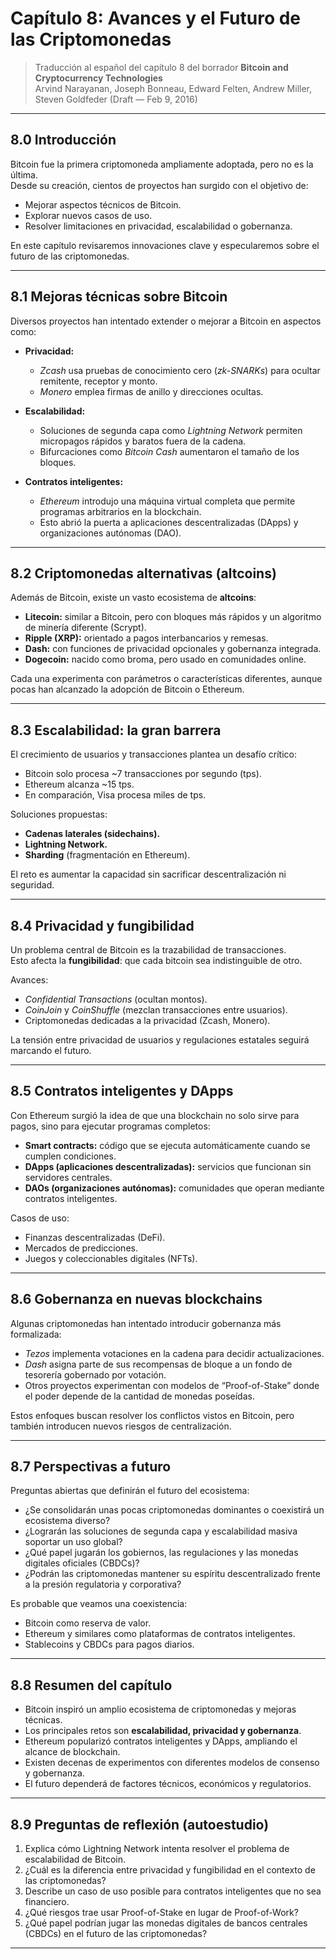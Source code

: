 # Capítulo 8: Avances y el Futuro de las Criptomonedas

> Traducción al español del capítulo 8 del borrador **Bitcoin and Cryptocurrency Technologies**  
> Arvind Narayanan, Joseph Bonneau, Edward Felten, Andrew Miller, Steven Goldfeder (Draft — Feb 9, 2016)

---

## 8.0 Introducción

Bitcoin fue la primera criptomoneda ampliamente adoptada, pero no es la última.  
Desde su creación, cientos de proyectos han surgido con el objetivo de:  
- Mejorar aspectos técnicos de Bitcoin.  
- Explorar nuevos casos de uso.  
- Resolver limitaciones en privacidad, escalabilidad o gobernanza.  

En este capítulo revisaremos innovaciones clave y especularemos sobre el futuro de las criptomonedas.

---

## 8.1 Mejoras técnicas sobre Bitcoin

Diversos proyectos han intentado extender o mejorar a Bitcoin en aspectos como:

- **Privacidad:**  
  - *Zcash* usa pruebas de conocimiento cero (*zk-SNARKs*) para ocultar remitente, receptor y monto.  
  - *Monero* emplea firmas de anillo y direcciones ocultas.  

- **Escalabilidad:**  
  - Soluciones de segunda capa como *Lightning Network* permiten micropagos rápidos y baratos fuera de la cadena.  
  - Bifurcaciones como *Bitcoin Cash* aumentaron el tamaño de los bloques.  

- **Contratos inteligentes:**  
  - *Ethereum* introdujo una máquina virtual completa que permite programas arbitrarios en la blockchain.  
  - Esto abrió la puerta a aplicaciones descentralizadas (DApps) y organizaciones autónomas (DAO).  

---

## 8.2 Criptomonedas alternativas (altcoins)

Además de Bitcoin, existe un vasto ecosistema de **altcoins**:

- **Litecoin:** similar a Bitcoin, pero con bloques más rápidos y un algoritmo de minería diferente (Scrypt).  
- **Ripple (XRP):** orientado a pagos interbancarios y remesas.  
- **Dash:** con funciones de privacidad opcionales y gobernanza integrada.  
- **Dogecoin:** nacido como broma, pero usado en comunidades online.  

Cada una experimenta con parámetros o características diferentes, aunque pocas han alcanzado la adopción de Bitcoin o Ethereum.  

---

## 8.3 Escalabilidad: la gran barrera

El crecimiento de usuarios y transacciones plantea un desafío crítico:

- Bitcoin solo procesa ~7 transacciones por segundo (tps).  
- Ethereum alcanza ~15 tps.  
- En comparación, Visa procesa miles de tps.  

Soluciones propuestas:  
- **Cadenas laterales (sidechains).**  
- **Lightning Network.**  
- **Sharding** (fragmentación en Ethereum).  

El reto es aumentar la capacidad sin sacrificar descentralización ni seguridad.  

---

## 8.4 Privacidad y fungibilidad

Un problema central de Bitcoin es la trazabilidad de transacciones.  
Esto afecta la **fungibilidad**: que cada bitcoin sea indistinguible de otro.  

Avances:  
- *Confidential Transactions* (ocultan montos).  
- *CoinJoin* y *CoinShuffle* (mezclan transacciones entre usuarios).  
- Criptomonedas dedicadas a la privacidad (Zcash, Monero).  

La tensión entre privacidad de usuarios y regulaciones estatales seguirá marcando el futuro.  

---

## 8.5 Contratos inteligentes y DApps

Con Ethereum surgió la idea de que una blockchain no solo sirve para pagos, sino para ejecutar programas completos:

- **Smart contracts:** código que se ejecuta automáticamente cuando se cumplen condiciones.  
- **DApps (aplicaciones descentralizadas):** servicios que funcionan sin servidores centrales.  
- **DAOs (organizaciones autónomas):** comunidades que operan mediante contratos inteligentes.  

Casos de uso:  
- Finanzas descentralizadas (DeFi).  
- Mercados de predicciones.  
- Juegos y coleccionables digitales (NFTs).  

---

## 8.6 Gobernanza en nuevas blockchains

Algunas criptomonedas han intentado introducir gobernanza más formalizada:  
- *Tezos* implementa votaciones en la cadena para decidir actualizaciones.  
- *Dash* asigna parte de sus recompensas de bloque a un fondo de tesorería gobernado por votación.  
- Otros proyectos experimentan con modelos de “Proof-of-Stake” donde el poder depende de la cantidad de monedas poseídas.  

Estos enfoques buscan resolver los conflictos vistos en Bitcoin, pero también introducen nuevos riesgos de centralización.  

---

## 8.7 Perspectivas a futuro

Preguntas abiertas que definirán el futuro del ecosistema:  
- ¿Se consolidarán unas pocas criptomonedas dominantes o coexistirá un ecosistema diverso?  
- ¿Lograrán las soluciones de segunda capa y escalabilidad masiva soportar un uso global?  
- ¿Qué papel jugarán los gobiernos, las regulaciones y las monedas digitales oficiales (CBDCs)?  
- ¿Podrán las criptomonedas mantener su espíritu descentralizado frente a la presión regulatoria y corporativa?  

Es probable que veamos una coexistencia:  
- Bitcoin como reserva de valor.  
- Ethereum y similares como plataformas de contratos inteligentes.  
- Stablecoins y CBDCs para pagos diarios.  

---

## 8.8 Resumen del capítulo

- Bitcoin inspiró un amplio ecosistema de criptomonedas y mejoras técnicas.  
- Los principales retos son **escalabilidad, privacidad y gobernanza**.  
- Ethereum popularizó contratos inteligentes y DApps, ampliando el alcance de blockchain.  
- Existen decenas de experimentos con diferentes modelos de consenso y gobernanza.  
- El futuro dependerá de factores técnicos, económicos y regulatorios.  

---

## 8.9 Preguntas de reflexión (autoestudio)

1. Explica cómo Lightning Network intenta resolver el problema de escalabilidad de Bitcoin.  
2. ¿Cuál es la diferencia entre privacidad y fungibilidad en el contexto de las criptomonedas?  
3. Describe un caso de uso posible para contratos inteligentes que no sea financiero.  
4. ¿Qué riesgos trae usar Proof-of-Stake en lugar de Proof-of-Work?  
5. ¿Qué papel podrían jugar las monedas digitales de bancos centrales (CBDCs) en el futuro de las criptomonedas?  

---

